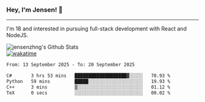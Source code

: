 ### Hey, I'm Jensen! 👋

---

I'm 18 and interested in pursuing full-stack development with React and NodeJS.

![jensenzhng's Github Stats](https://github-readme-stats.vercel.app/api?username=jensenzhng&theme=dark&show_icons=true&count_private=true)
<br />
[![wakatime](https://wakatime.com/badge/user/cbfc263d-3611-4e36-8278-8fad45fe3f62.svg)](https://wakatime.com/@cbfc263d-3611-4e36-8278-8fad45fe3f62)

<!--START_SECTION:waka-->

```txt
From: 13 September 2025 - To: 20 September 2025

C#       3 hrs 53 mins   ███████████████████▓░░░░░   78.93 %
Python   59 mins         █████░░░░░░░░░░░░░░░░░░░░   19.93 %
C++      3 mins          ▒░░░░░░░░░░░░░░░░░░░░░░░░   01.12 %
TeX      0 secs          ░░░░░░░░░░░░░░░░░░░░░░░░░   00.02 %
```

<!--END_SECTION:waka-->
